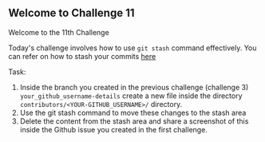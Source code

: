 ## Welcome to Challenge 11

Welcome to the 11th Challenge 

Today's challenge involves how to use ``git stash`` command effectively. You can refer on how to stash your commits [here](https://git-scm.com/book/en/v2/Git-Tools-Stashing-and-Cleaning)

Task: 
1. Inside the branch you created in the previous challenge (challenge 3) ``your_github_username-details`` create a new file inside the directory ``contributors/<YOUR-GITHUB_USERNAME>/`` directory. 
2. Use the git stash command to move these changes to the stash area
3. Delete the content from the stash area and share a screenshot of this inside the Github issue you created in the first challenge. 

